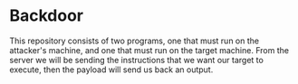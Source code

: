# Backdoor
This repository consists of two programs, one that must run on the attacker's machine, and one that must run on the target machine.
From the server we will be sending the instructions that we want our target to execute, then the payload will send us back an output.
